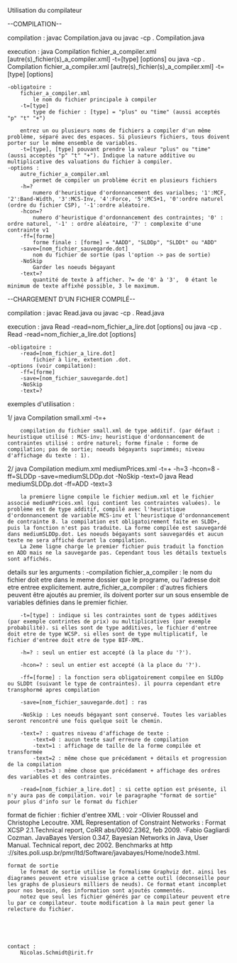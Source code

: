 Utilisation du compilateur



--COMPILATION--

compilation :
	javac Compilation.java
ou	javac -cp . Compilation.java



execution :
	java Compilation fichier_a_compiler.xml [autre(s)_fichier(s)_a_compiler.xml] -t=[type] [options]
ou	java -cp . Compilation fichier_a_compiler.xml [autre(s)_fichier(s)_a_compiler.xml] -t=[type] [options]


	-obligatoire :
		fichier_a_compiler.xml
			le nom du fichier principale à compiler
		-t=[type]
			type de fichier : [type] = "plus" ou "time" (aussi acceptés "p" "t" "+")

		entrez un ou plusieurs noms de fichiers a compiler d'un même problème, séparé avec des espaces. Si plusieurs fichiers, tous doivent porter sur le même ensemble de variables.
		-t=[type], [type] pouvant prendre la valeur "plus" ou "time" (aussi acceptés "p" "t" "+"). Indique la nature additive ou multiplicative des valuations du fichier à compiler.
	-options :
		autre_fichier_a_compiler.xml
			permet de compiler un problème écrit en plusieurs fichiers
		-h=? 
			numero d'heuristique d'ordonnancement des varialbes; '1':MCF, '2':Band-Width, '3':MCS-Inv, '4':Force, '5':MCS+1, '0':ordre naturel (ordre du fichier CSP), '-1':ordre aléatoire.
		-hcon=?
			numero d'heuristique d'ordonnancement des contraintes; '0' : ordre naturel, '-1' : ordre aléatoire, '7' : complexite d'une contrainte v1
		-ff=[forme] 
			forme finale : [forme] = "AADD", "SLDDp", "SLDDt" ou "ADD"
		-save=[nom_fichier_sauvegarde.dot]
			nom du fichier de sortie (pas l'option -> pas de sortie)
		-NoSkip 
			Garder les noeuds bégayant
		-text=?
			quantité de texte à afficher. ?= de '0' à '3',  0 étant le minimum de texte affixhé possible, 3 le maximum.



--CHARGEMENT D'UN FICHIER COMPILÉ--

compilation :
	javac Read.java
ou	javac -cp . Read.java

execution :
	java Read -read=nom_fichier_a_lire.dot [options]
ou	java -cp . Read -read=nom_fichier_a_lire.dot [options] 	
	
	-obligatoire :
		-read=[nom_fichier_a_lire.dot]
			fichier à lire, extention .dot.
	-options (voir compilation):
		-ff=[forme] 
		-save=[nom_fichier_sauvegarde.dot]
		-NoSkip 
		-text=?





exemples d'utilisation :

1/
	java Compilation small.xml -t=+

		compilation du fichier small.xml de type additif. (par défaut : heuristique utilisé : MCS-inv; heuristique d'ordonnancement de contraintes utilisé : ordre naturel; forme finale : forme de compilation; pas de sortie; noeuds bégayants suprimmés; niveau d'affichage du texte : 1).



2/
	java Compilation medium.xml mediumPrices.xml -t=+ -h=3 -hcon=8 -ff=SLDDp -save=mediumSLDDp.dot -NoSkip -text=0
	java Read mediumSLDDp.dot -ff=ADD -text=3

		la premiere ligne compile le fichier medium.xml et le fichier associé mediumPrices.xml (qui contient les contraintes valuées). le problème est de type additif, compilé avec l'heuristique d'ordonnancement de variable MCS-inv et l'heuristique d'ordonnancement de contrainte 8. la compilation est obligatoirement faite en SLDD+, puis la fonction n'est pas traduite. La forme compilée est sauvegardé dans mediumSLDDp.dot. Les noeuds bégayants sont sauvegardés et aucun texte ne sera affiché durant la compilation.
		La 2eme ligne charge le premier fichier puis traduit la fonction en ADD mais ne la sauvegarde pas. Cependant tous les détails textuels sont affichés.






details sur les arguments : 
	-compilation
		fichier_a_compiler : le nom du fichier doit etre dans le meme dossier que le programe, ou l'adresse doit etre entree explicitement.
		autre_fichier_a_compiler : d'autres fichiers peuvent être ajoutés au premier, ils doivent porter sur un sous ensemble de variables définies dans le premier fichier.

		-t=[type] : indique si les contraintes sont de types additives (par exemple contrintes de prix) ou multiplicatives (par exemple probabilité). si elles sont de type additives, le fichier d'entree doit etre de type WCSP. si elles sont de type multiplicatif, le fichier d'entree doit etre de type BIF-XML.

		-h=? : seul un entier est accepté (à la place du '?').
 
		-hcon=? : seul un entier est accepté (à la place du '?'). 

		-ff=[forme] : la fonction sera obligatoirement compilee en SLDDp ou SLDDt (suivant le type de contraintes). il pourra cependant etre transphormé apres compilation
		
		-save=[nom_fichier_sauvegarde.dot] : ras

		-NoSkip : Les noeuds bégayant sont conservé. Toutes les variables seront rencontré une fois quelque soit le chemin.
		
		-text=? : quatres niveau d'affichage de texte : 
			-text=0 : aucun texte sauf erreure de compilation
			-text=1 : affichage de taille de la forme compilée et transformée
			-text=2 : même chose que précédament + détails et progression de la compilation 
			-text=3 : même chose que précédament + affichage des ordres des variables et des contraintes.
		
		-read=[nom_fichier_a_lire.dot] : si cette option est présente, il n'y aura pas de compilation. voir le paragraphe "format de sortie" pour plus d'info sur le format du fichier






format de fichier :
	fichier d'entree XML : voir 
		-Olivier Roussel and Christophe Lecoutre. XML Representation of Constraint Networks : Format XCSP 2.1.Technical report, CoRR abs/0902.2362, feb 2009.
		-Fabio Gagliardi Cozman. JavaBayes Version 0.347, Bayesian Networks in Java, User Manual. Technical report, dec 2002. Benchmarks at http ://sites.poli.usp.br/pmr/ltd/Software/javabayes/Home/node3.html.

	format de sortie
		le format de sortie utilise le formalisme Graphviz dot. ainsi les diagrames peuvent etre visualise grace a cette outil (deconseille pour les graphs de plusieurs milliers de neuds). Ce format etant incomplet pour nos besoin, des information sont ajoutés commentés.
		notez que seul les fichier générés par ce compilateur peuvent etre lu par ce compilateur. toute modification à la main peut gener la relecture du fichier.





	contact :
		Nicolas.Schmidt@irit.fr 


